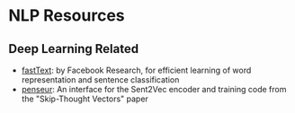 # NLP Resources

## Deep Learning Related
- [fastText](https://github.com/facebookresearch/fastText): by Facebook Research, for efficient learning of word representation and sentence classification
- [penseur](https://github.com/danielricks/penseur): An interface for the Sent2Vec encoder and training code from the "Skip-Thought Vectors" paper
